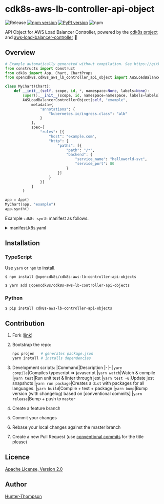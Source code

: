 # cdk8s-aws-lb-controller-api-object

![Release](https://github.com/opencdk8s/cdk8s-aws-lb-controller-api-object/workflows/Release/badge.svg?branch=development)
[![npm version](https://badge.fury.io/js/%40opencdk8s%2Fcdk8s-aws-lb-controller-api-object.svg)](https://badge.fury.io/js/%40opencdk8s%2Fcdk8s-aws-lb-controller-api-object)
[![PyPI version](https://badge.fury.io/py/cdk8s-aws-lb-controller-api-object.svg)](https://badge.fury.io/py/cdk8s-aws-lb-controller-api-object)
![npm](https://img.shields.io/npm/dt/@opencdk8s/cdk8s-aws-lb-controller-api-object?label=npm&color=green)

API Object for AWS Load Balancer Controller, powered by the [cdk8s project](https://cdk8s.io) and [aws-load-balancer-controller](https://github.com/kubernetes-sigs/aws-load-balancer-controller)  🚀

## Overview

```python
# Example automatically generated without compilation. See https://github.com/aws/jsii/issues/826
from constructs import Construct
from cdk8s import App, Chart, ChartProps
from opencdk8s.cdk8s_aws_lb_controller_api_object import AWSLoadBalancerControllerObject

class MyChart(Chart):
    def __init__(self, scope, id, *, namespace=None, labels=None):
        super().__init__(scope, id, namespace=namespace, labels=labels)
        AWSLoadBalancerControllerObject(self, "example",
            metadata={
                "annotations": {
                    "kubernetes.io/ingress.class": "alb"
                }
            },
            spec={
                "rules": [{
                    "host": "example.com",
                    "http": {
                        "paths": [{
                            "path": "/*",
                            "backend": {
                                "service_name": "helloworld-svc",
                                "service_port": 80
                            }
                        }]
                    }
                }]
            }
        )

app = App()
MyChart(app, "example")
app.synth()
```

Example `cdk8s synth` manifest as follows.

<details>
<summary>manifest.k8s.yaml</summary>

```yaml
apiVersion: extensions/v1beta1
kind: Ingress
metadata:
  annotations:
    kubernetes.io/ingress.class: alb
  name: example-c89c1904
spec:
  rules:
    - host: example.com
      http:
        paths:
          - backend:
              serviceName: helloworld-svc
              servicePort: 80
            path: /*


```

</details>

## Installation

### TypeScript

Use `yarn` or `npm` to install.

```sh
$ npm install @opencdk8s/cdk8s-aws-lb-controller-api-objects
```

```sh
$ yarn add @opencdk8s/cdk8s-aws-lb-controller-api-objects
```

### Python

```sh
$ pip install cdk8s-aws-lb-controller-api-objects
```

## Contribution

1. Fork ([link](https://github.com/opencdk8s/cdk8s-aws-lb-controller-api-objects/fork))
2. Bootstrap the repo:

   ```bash
   npx projen   # generates package.json
   yarn install # installs dependencies
   ```
3. Development scripts:
   |Command|Description
   |-|-
   |`yarn compile`|Compiles typescript => javascript
   |`yarn watch`|Watch & compile
   |`yarn test`|Run unit test & linter through jest
   |`yarn test -u`|Update jest snapshots
   |`yarn run package`|Creates a `dist` with packages for all languages.
   |`yarn build`|Compile + test + package
   |`yarn bump`|Bump version (with changelog) based on [conventional commits]
   |`yarn release`|Bump + push to `master`
4. Create a feature branch
5. Commit your changes
6. Rebase your local changes against the master branch
7. Create a new Pull Request (use [conventional commits](https://www.conventionalcommits.org/en/v1.0.0/) for the title please)

## Licence

[Apache License, Version 2.0](./LICENSE)

## Author

[Hunter-Thompson](https://github.com/Hunter-Thompson)
